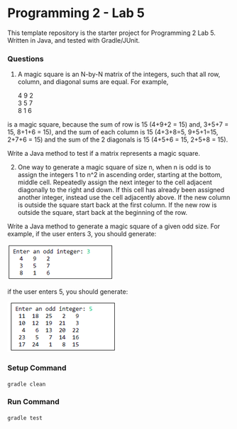 # Programming 2 - Lab 5

This template repository is the starter project for Programming 2 Lab 5. Written in Java, and tested with Gradle/JUnit.

### Questions

1. A magic square is an N-by-N matrix of the integers, such that all row, column, and diagonal sums are equal. For example,

   4 9 2  
   3 5 7  
   8 1 6

is a magic square, because the sum of row is 15 (4+9+2 = 15) and, 3+5+7 = 15, 8+1+6 = 15), and the sum of each column is 15 (4+3+8=5, 9+5+1=15, 2+7+6 = 15) and the sum of the 2 diagonals is 15 (4+5+6 = 15, 2+5+8 = 15).

Write a Java method to test if a matrix represents a magic square.

2. One way to generate a magic square of size n, when n is odd is to assign the integers 1 to n^2 in ascending order, starting at the bottom, middle cell. Repeatedly assign the next integer to the cell adjacent diagonally to the right and down. If this cell has already been assigned another integer, instead use the cell adjacently above. If the new column is outside the square start back at the first column. If the new row is outside the square, start back at the beginning of the row.

Write a Java method to generate a magic square of a given odd size. For example, if the user enters 3, you should generate:

![](Q2_1.png)

if the user enters 5, you should generate:

![](Q2_2.png)

### Setup Command

`gradle clean`

### Run Command

`gradle test`
